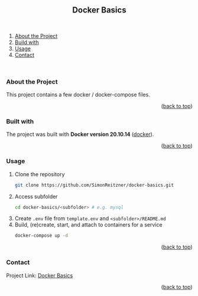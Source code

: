 <div id="top"></div>

<br />
<h2 align="center">Docker Basics</h2>
<br />
</div>

<!-- TABLE OF CONTENTS -->
1. [About the Project](#about-the-project)
2. [Build with](#build-with)
3. [Usage](#usage)
4. [Contact](#contact)

<br />


### About the Project <a id="about-the-project"></a>
This project contains a few docker / docker-compose files.

<p align="right">(<a href="#top">back to top</a>)</p>


### Built with <a id="build-with"></a>
The project was built with **Docker version 20.10.14** ([docker](https://www.docker.com/)).

<p align="right">(<a href="#top">back to top</a>)</p>


### Usage <a id="usage"></a>

1. Clone the repository
   ```sh
   git clone https://github.com/SimonReitzner/docker-basics.git
   ```
2. Access subfolder
   ```sh
   cd docker-basics/<subfolder> # e.g. mysql
   ```
2. Create `.env` file from `template.env` and `<subfolder>/README.md`
3. Build, (re)create, start, and attach to containers for a service
   ```sh
   docker-compose up -d
   ```

<p align="right">(<a href="#top">back to top</a>)</p>


### Contact <a id="contact"></a>
Project Link: [Docker Basics](https://github.com/SimonReitzner/docker-basics)

<p align="right">(<a href="#top">back to top</a>)</p>
